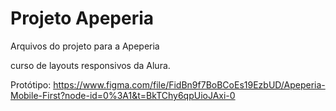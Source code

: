 # Projeto Apeperia
Arquivos do projeto para a Apeperia

curso de layouts responsivos da Alura.

Protótipo: https://www.figma.com/file/FidBn9f7BoBCoEs19EzbUD/Apeperia-Mobile-First?node-id=0%3A1&t=BkTChy6qpUioJAxi-0
